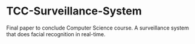 # TCC-Surveillance-System
Final paper to conclude Computer Science course. A surveillance system that does facial recognition in real-time.
